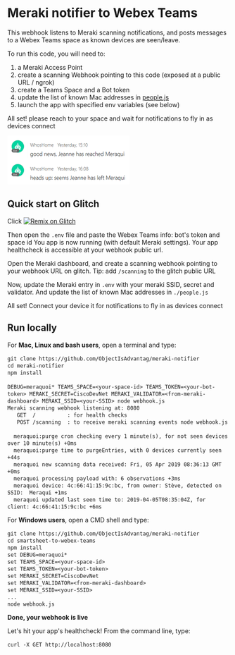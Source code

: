 # Meraki notifier to Webex Teams

This webhook listens to Meraki scanning notifications, and posts messages to a Webex Teams space as known devices are seen/leave.

To run this code, you will need to:
1. a Meraki Access Point
2. create a scanning Webhook pointing to this code (exposed at a public URL / ngrok)
3. create a Teams Space and a Bot token
4. update the list of known Mac addresses in [people.js](./people.js)
5. launch the app with specified env variables (see below)

All set! please reach to your space and wait for notifications to fly in as devices connect

![bot in action](./img/DeviceSeenLeft.png)


## Quick start on Glitch

Click [![Remix on Glitch](https://cdn.glitch.com/2703baf2-b643-4da7-ab91-7ee2a2d00b5b%2Fremix-button.svg)](https://glitch.com/edit/#!/import/github/ObjectIsAdvantag/meraki-notifier)

Then open the `.env` file and paste the Webex Teams info: bot's token and space id
You app is now running (with default Meraki settings).
Your app healthcheck is accessible at your webhook public url.

Open the Meraki dashboard, and create a scanning webhook pointing to your webhook URL on glitch.
Tip: add `/scanning` to the glitch public URL

Now, update the Meraki entry in `.env` with your meraki SSID, secret and validator.
And update the list of known Mac addresses in `./people.js`

All set! Connect your device it for notifications to fly in as devices connect


## Run locally

For **Mac, Linux and bash users**, open a terminal and type:

```shell
git clone https://github.com/ObjectIsAdvantag/meraki-notifier
cd meraki-notifier
npm install

DEBUG=meraquoi* TEAMS_SPACE=<your-space-id> TEAMS_TOKEN=<your-bot-token> MERAKI_SECRET=CiscoDevNet MERAKI_VALIDATOR=<from-meraki-dashboard> MERAKI_SSID=<your-SSID> node webhook.js
Meraki scanning webhook listening at: 8080
   GET  /          : for health checks
   POST /scanning  : to receive meraki scanning events node webhook.js
  
  meraquoi:purge cron checking every 1 minute(s), for not seen devices over 10 minute(s) +0ms
  meraquoi:purge time to purgeEntries, with 0 devices currently seen +44s
  meraquoi new scanning data received: Fri, 05 Apr 2019 08:36:13 GMT +0ms
  meraquoi processing payload with: 6 observations +3ms
  meraquoi device: 4c:66:41:15:9c:bc, from owner: Stève, detected on SSID:  Meraqui +1ms
  meraquoi updated last seen time to: 2019-04-05T08:35:04Z, for client: 4c:66:41:15:9c:bc +6ms
```

For **Windows users**, open a CMD shell and type:

```shell
git clone https://github.com/ObjectIsAdvantag/meraki-notifier
cd smartsheet-to-webex-teams
npm install
set DEBUG=meraquoi*
set TEAMS_SPACE=<your-space-id>
set TEAMS_TOKEN=<your-bot-token>
set MERAKI_SECRET=CiscoDevNet
set MERAKI_VALIDATOR=<from-meraki-dashboard>
set MERAKI_SSID=<your-SSID>
...
node webhook.js
```


**Done, your webhook is live**

Let's hit your app's healthcheck! 
From the command line, type:

```shell
curl -X GET http://localhost:8080
```

